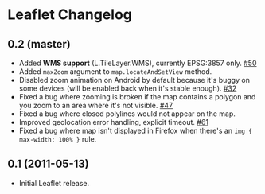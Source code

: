 Leaflet Changelog
=================

## 0.2 (master)

 * Added **WMS support** (L.TileLayer.WMS), currently EPSG:3857 only. [#50](https://github.com/CloudMade/Leaflet/issues/50)
 * Added `maxZoom` argument to `map.locateAndSetView` method.
 * Disabled zoom animation on Android by default because it's buggy on some devices (will be enabled back when it's stable enough). [#32](https://github.com/CloudMade/Leaflet/issues/32)
 * Fixed a bug where zooming is broken if the map contains a polygon and you zoom to an area where it's not visible. [#47](https://github.com/CloudMade/Leaflet/issues/47)
 * Fixed a bug where closed polylines would not appear on the map.
 * Improved geolocation error handling, explicit timeout. [#61](https://github.com/CloudMade/Leaflet/issues/61)
 * Fixed a bug where map isn't displayed in Firefox when there's an `img { max-width: 100% }` rule.

## 0.1 (2011-05-13)

 * Initial Leaflet release.